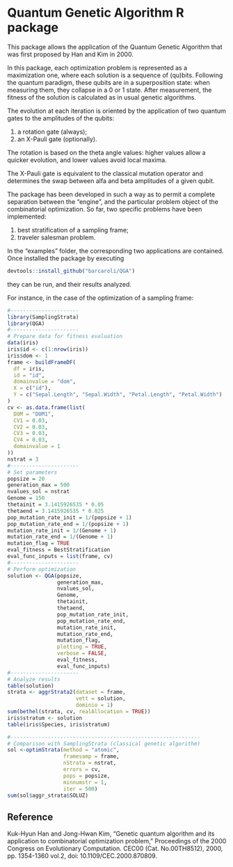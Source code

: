 
# Quantum Genetic Algorithm R package

This package allows the application of the Quantum Genetic Algorithm
that was first proposed by Han and Kim in 2000.

In this package, each optimization problem is represented as a
maximization one, where each solution is a sequence of (qu)bits.
Following the quantum paradigm, these qubits are in a superposition
state: when measuring them, they collapse in a 0 or 1 state. After
measurement, the fitness of the solution is calculated as in usual
genetic algorithms.

The evolution at each iteration is oriented by the application of two
quantum gates to the amplitudes of the qubits:

1.  a rotation gate (always);
2.  an X-Pauli gate (optionally).

The rotation is based on the theta angle values: higher values allow a
quicker evolution, and lower values avoid local maxima.

The X-Pauli gate is equivalent to the classical mutation operator and
determines the swap between alfa and beta amplitudes of a given qubit.

The package has been developed in such a way as to permit a complete
separation between the “engine”, and the particular problem object of
the combinatorial optimization. So far, two specific problems have been
implemented:

1.  best stratification of a sampling frame;
2.  traveler salesman problem.

In the “examples” folder, the corresponding two applications are
contained. Once installed the package by executing

``` r
devtools::install_github("barcaroli/QGA")
```

they can be run, and their results analyzed.

For instance, in the case of the optimization of a sampling frame:

``` r
#----------------------
library(SamplingStrata)
library(QGA)
#----------------------
# Prepare data for fitness evaluation
data(iris)
iris$id <- c(1:nrow(iris))
iris$dom <- 1
frame <- buildFrameDF(
  df = iris,
  id = "id",
  domainvalue = "dom",
  X = c("id"),
  Y = c("Sepal.Length", "Sepal.Width", "Petal.Length", "Petal.Width")
)
cv <- as.data.frame(list(
  DOM = "DOM1",
  CV1 = 0.03,
  CV2 = 0.03,
  CV3 = 0.03,
  CV4 = 0.03,
  domainvalue = 1
))
nstrat = 3
#----------------------
# Set parameters
popsize = 20
generation_max = 500
nvalues_sol = nstrat
Genome = 150
thetainit = 3.1415926535 * 0.05
thetaend = 3.1415926535 * 0.025
pop_mutation_rate_init = 1/(popsize + 1)
pop_mutation_rate_end = 1/(popsize + 1)
mutation_rate_init = 1/(Genome + 1)
mutation_rate_end = 1/(Genome + 1)
mutation_flag = TRUE
eval_fitness = BestStratification
eval_func_inputs = list(frame, cv)
#----------------------
# Perform optimization
solution <- QGA(popsize,
                generation_max,
                nvalues_sol,
                Genome,
                thetainit,
                thetaend,
                pop_mutation_rate_init,
                pop_mutation_rate_end,
                mutation_rate_init,
                mutation_rate_end,
                mutation_flag,
                plotting = TRUE,
                verbose = FALSE,
                eval_fitness,
                eval_func_inputs)
#----------------------
# Analyze results
table(solution)
strata <- aggrStrata2(dataset = frame, 
                      vett = solution, 
                      dominio = 1)
sum(bethel(strata, cv, realAllocation = TRUE))
iris$stratum <- solution
table(iris$Species, iris$stratum)

#-------------------------------------------------------------
# Comparison with SamplingStrata (classical genetic algorithm)
sol <-optimStrata(method = "atomic",
                  framesamp = frame,
                  nStrata = nstrat,
                  errors = cv,
                  pops = popsize,
                  minnumstr = 1,
                  iter = 500)
sum(sol$aggr_strata$SOLUZ)
```

## Reference

Kuk-Hyun Han and Jong-Hwan Kim, “Genetic quantum algorithm and its
application to combinatorial optimization problem,” Proceedings of the
2000 Congress on Evolutionary Computation. CEC00 (Cat. No.00TH8512),
2000, pp. 1354-1360 vol.2, doi: 10.1109/CEC.2000.870809.
